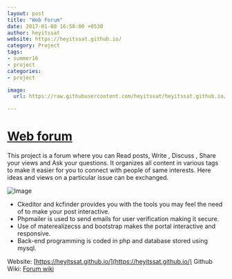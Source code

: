 ```yaml
---
layout: post
title: "Web Forum"
date: 2017-01-08 16:58:00 +0530
author: heyitssat
website: https://heyitssat.github.io/
category: Project
tags:
- summer16
- project
categories:
- project

image:
  url: https://raw.githubusercontent.com/heyitssat/heyitssat.github.io/master/report_image/1%20(2).png

---
```


# [Web forum](https://github.com/heyitssat/Forum.github.io)

This project is a forum where you can Read posts, Write , Discuss , Share your views and Ask your questions. It organizes all content in various tags to make it easier for you to connect with people of same interests. Here ideas and views on a particular issue can be exchanged.

![Image](https://raw.githubusercontent.com/heyitssat/heyitssat.github.io/master/report_image/1%20(2).png)


- Ckeditor and kcfinder provides you with the tools you may feel the need of to make your post interactive.
- Phpmailer is used to send emails for user verification making it secure.
- Use of materealizecss and bootstrap makes the portal interactive and responsive.
- Back-end programming is coded in php and database stored using mysql.

Website: [https://heyitssat.github.io/](https://heyitssat.github.io/) 
Github Wiki: [Forum wiki](https://github.com/heyitssat/Project_pragati/wiki)
